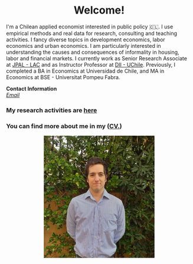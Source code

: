 
# <center> Welcome! </center>

I'm a Chilean applied economist interested in public policy 🇨🇱. I use empirical methods and real data for research, consulting and teaching activities. I fancy diverse topics in development economics, labor economics and urban economics. I am particularly interested in understanding the causes and consequences of informality in housing, labor and financial markets. I currently work as Senior Research Associate at [JPAL - LAC](https://www.povertyactionlab.org/latin-america-caribbean) and as Instructor Professor at [DII - UChile](https://www.dii.uchile.cl/english/). Previously, I completed a BA in Economics at Universidad de Chile, and MA in Economics at BSE - Universitat Pompeu Fabra. <br>


<b>Contact Information</b> <br>
<i> [Email](mailto:mreyesl@fen.uchile.cl) </i> <br>

### My research activities are [here](https://mreyeslabbe.github.io/research/)

### You can find more about me in my (<a href="/docs/assets/CV_MRL.pdf" target="_blank">CV.</a>)

<center> <img src="/docs/assets/profile_pic.jpeg" width="300"/> </center>
